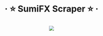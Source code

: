 <h1 align="center">‧ ⭐ SumiFX Scraper ⭐ ‧
</p>
<p>
        <img src= "https://i.ibb.co/h8wH8NJ/file.jpg">
    </p>